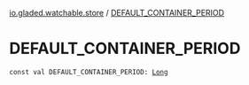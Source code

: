 [io.gladed.watchable.store](index.md) / [DEFAULT_CONTAINER_PERIOD](./-d-e-f-a-u-l-t_-c-o-n-t-a-i-n-e-r_-p-e-r-i-o-d.md)

# DEFAULT_CONTAINER_PERIOD

`const val DEFAULT_CONTAINER_PERIOD: `[`Long`](https://kotlinlang.org/api/latest/jvm/stdlib/kotlin/-long/index.html)